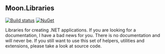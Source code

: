 ## Moon.Libraries

[![Build status](https://ci.appveyor.com/api/projects/status/7eikou4hsbsva8cj?svg=true)](https://ci.appveyor.com/project/djanosik/moon-libraries)
[![NuGet](https://img.shields.io/nuget/v/Moon.Runtime.svg)](https://www.nuget.org/packages/Moon.Runtime)

Libraries for creating .NET applications. If you are looking for a documentation, I have a bad news for you. There is no documentation and will never be. If you still want to use this set of helpers, utilities and extensions, please take a look at source code.